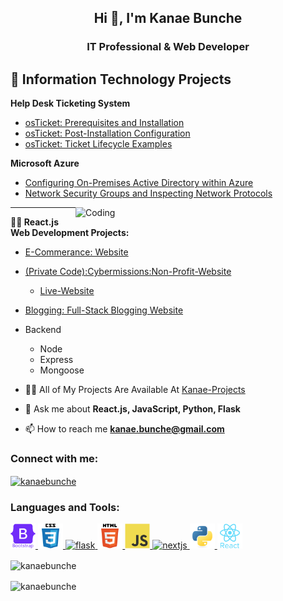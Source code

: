 

<h2 align="center"> Hi 👋, I'm Kanae Bunche</h2>

<h3 align="center">IT Professional & Web Developer</h3>


<h2>📂 Information Technology Projects</h2>

<b> Help Desk Ticketing System </b>
  - [osTicket: Prerequisites and Installation](https://github.com/KanaeBunche/osticket-prereqs)
  - [osTicket: Post-Installation Configuration](https://github.com/KanaeBunche/post-install-config)
  - [osTicket: Ticket Lifecycle Examples](https://github.com/KanaeBunche/ticket-lifecycle)

 <b>Microsoft Azure</b>
  - [Configuring On-Premises Active Directory within Azure](https://github.com/KanaeBunche/configure-ad)
  - [Network Security Groups and Inspecting Network Protocols](https://github.com/KanaeBunche/network-protocols)


<img align="right" alt="Coding" width="400" src="https://cdn-media-1.freecodecamp.org/code-radio/Saron3.gif">
<hr>

<b> 👨‍💻 React.js Web Development Projects:</b>
  - [E-Commerance: Website](https://github.com/KanaeBunche/E-Commerance)
  - [(Private Code):Cybermissions:Non-Profit-Website](https://github.com/KanaeBunche/cybermissions.org)
      - [Live-Website](https://www.cybermissions.org)
  - [Blogging: Full-Stack Blogging Website](https://github.com/KanaeBunche/Blogging)
  -  Backend
     - Node
     - Express
     - Mongoose

- 👨‍💻 All of My Projects Are Available At [Kanae-Projects](https://magical-biscuit-e7e30d.netlify.app/)

- 💬 Ask me about **React.js, JavaScript, Python, Flask**

- 📫 How to reach me **kanae.bunche@gmail.com**

<h3 align="left">Connect with me:</h3>
<p align="left">


<a href="https://linkedin.com/in/kanaebunche" target="blank"><img align="center" src="https://raw.githubusercontent.com/rahuldkjain/github-profile-readme-generator/master/src/images/icons/Social/linked-in-alt.svg" alt="kanaebunche" height="30" width="40" /></a>


<h3 align="left">Languages and Tools:</h3>
<p align="left"> <a href="https://getbootstrap.com" target="_blank" rel="noreferrer"> <img src="https://raw.githubusercontent.com/devicons/devicon/master/icons/bootstrap/bootstrap-plain-wordmark.svg" alt="bootstrap" width="40" height="40"/> </a> <a href="https://www.w3schools.com/css/" target="_blank" rel="noreferrer"> <img src="https://raw.githubusercontent.com/devicons/devicon/master/icons/css3/css3-original-wordmark.svg" alt="css3" width="40" height="40"/> </a> <a href="https://flask.palletsprojects.com/" target="_blank" rel="noreferrer"> <img src="https://www.vectorlogo.zone/logos/pocoo_flask/pocoo_flask-icon.svg" alt="flask" width="40" height="40"/> </a> <a href="https://www.w3.org/html/" target="_blank" rel="noreferrer"> <img src="https://raw.githubusercontent.com/devicons/devicon/master/icons/html5/html5-original-wordmark.svg" alt="html5" width="40" height="40"/> </a> <a href="https://developer.mozilla.org/en-US/docs/Web/JavaScript" target="_blank" rel="noreferrer"> <img src="https://raw.githubusercontent.com/devicons/devicon/master/icons/javascript/javascript-original.svg" alt="javascript" width="40" height="40"/> </a> <a href="https://nextjs.org/" target="_blank" rel="noreferrer"> <img src="https://cdn.worldvectorlogo.com/logos/nextjs-2.svg" alt="nextjs" width="40" height="40"/> </a> <a href="https://www.python.org" target="_blank" rel="noreferrer"> <img src="https://raw.githubusercontent.com/devicons/devicon/master/icons/python/python-original.svg" alt="python" width="40" height="40"/> </a> <a href="https://reactjs.org/" target="_blank" rel="noreferrer"> <img src="https://raw.githubusercontent.com/devicons/devicon/master/icons/react/react-original-wordmark.svg" alt="react" width="40" height="40"/> </a> </p>

<p><img align="center" src="https://github-readme-stats.vercel.app/api/top-langs?username=kanaebunche&show_icons=true&locale=en&layout=compact" alt="kanaebunche" /></p>

<p><img align="center" src="https://github-readme-streak-stats.herokuapp.com/?user=kanaebunche&" alt="kanaebunche" /></p>
